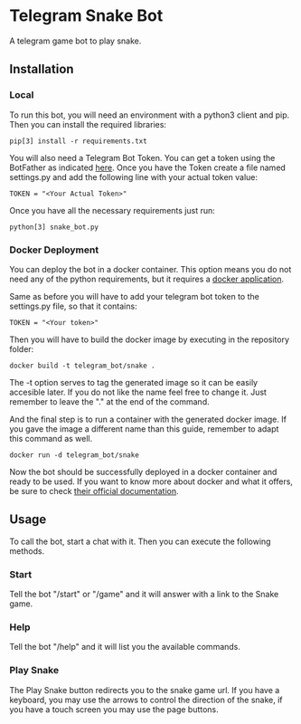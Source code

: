 # Telegram Snake Bot

A telegram game bot to play snake.

## Installation

### Local

To run this bot, you will need an environment with a python3 client and pip. Then you can install the required libraries:
```
pip[3] install -r requirements.txt
```

You will also need a Telegram Bot Token. You can get a token using the BotFather as indicated [here](https://core.telegram.org/bots). Once you have the Token create a file named settings.py and add the following line with your actual token value:
```
TOKEN = "<Your Actual Token>"
```

Once you have all the necessary requirements just run:
```
python[3] snake_bot.py
``` 

### Docker Deployment

You can deploy the bot in a docker container. This option means you do not need any of the python requirements, but it requires a [docker application](https://docs.docker.com/get-docker/).   

Same as before you will have to add your telegram bot token to the settings.py file, so that it contains:
```
TOKEN = "<Your token>"
```

Then you will have to build the docker image by executing in the repository folder:
```
docker build -t telegram_bot/snake .
```
The -t option serves to tag the generated image so it can be easily accesible later. If you do not like the name feel free to change it. Just remember to leave the "." at the end of the command.

And the final step is to run a container with the generated docker image. If you gave the image a different name than this guide, remember to adapt this command as well.
```
docker run -d telegram_bot/snake
```

Now the bot should be successfully deployed in a docker container and ready to be used. If you want to know more about docker and what it offers, be sure to check [their official documentation](https://docs.docker.com/).

## Usage

To call the bot, start a chat with it. Then you can execute the following methods.

### Start

Tell the bot "/start" or "/game" and it will answer with a link to the Snake game.

### Help

Tell the bot "/help" and it will list you the available commands.

### Play Snake

The Play Snake button redirects you to the snake game url. If you have a keyboard, you may use the arrows to control the direction of the snake, if you have a touch screen you may use the page buttons.  
